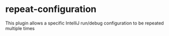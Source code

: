 # repeat-configuration
This plugin allows a specific IntelliJ run/debug configuration to be repeated multiple times
